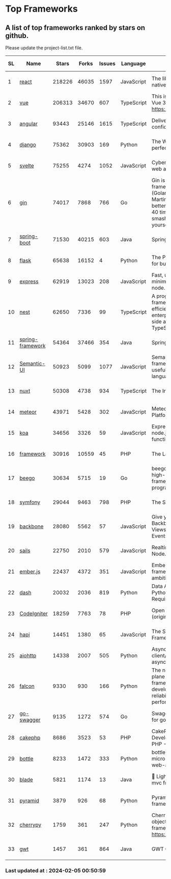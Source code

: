 # Top Frameworks
## A list of top frameworks ranked by stars on github.  
Please update the project-list.txt file.

| SL| Name  | Stars| Forks| Issues | Language | Description | Last Commit |
| --| ------| -----| ---- | ------ | -------- | ----------- | ----------- |
| 1 | [react](https://github.com/facebook/react) | 218226 | 46035 | 1597 | JavaScript | The library for web and native user interfaces. | 2024-02-04 14:44:46 |
| 2 | [vue](https://github.com/vuejs/vue) | 206313 | 34670 | 607 | TypeScript | This is the repo for Vue 2. For Vue 3, go to https://github.com/vuejs/core | 2023-12-31 13:23:55 |
| 3 | [angular](https://github.com/angular/angular) | 93443 | 25146 | 1615 | TypeScript | Deliver web apps with confidence 🚀 | 2024-02-02 22:01:16 |
| 4 | [django](https://github.com/django/django) | 75362 | 30903 | 169 | Python | The Web framework for perfectionists with deadlines. | 2024-02-04 08:39:41 |
| 5 | [svelte](https://github.com/sveltejs/svelte) | 75255 | 4274 | 1052 | JavaScript | Cybernetically enhanced web apps | 2024-02-04 15:33:15 |
| 6 | [gin](https://github.com/gin-gonic/gin) | 74017 | 7868 | 766 | Go | Gin is a HTTP web framework written in Go (Golang). It features a Martini-like API with much better performance -- up to 40 times faster. If you need smashing performance, get yourself some Gin. | 2024-02-04 13:14:29 |
| 7 | [spring-boot](https://github.com/spring-projects/spring-boot) | 71530 | 40215 | 603 | Java | Spring Boot | 2024-02-04 14:37:21 |
| 8 | [flask](https://github.com/pallets/flask) | 65638 | 16152 | 4 | Python | The Python micro framework for building web applications. | 2024-02-03 21:13:41 |
| 9 | [express](https://github.com/expressjs/express) | 62919 | 13023 | 208 | JavaScript | Fast, unopinionated, minimalist web framework for node. | 2023-06-04 15:47:20 |
| 10 | [nest](https://github.com/nestjs/nest) | 62650 | 7336 | 99 | TypeScript | A progressive Node.js framework for building efficient, scalable, and enterprise-grade server-side applications with TypeScript/JavaScript 🚀 | 2024-02-02 08:51:09 |
| 11 | [spring-framework](https://github.com/spring-projects/spring-framework) | 54364 | 37466 | 354 | Java | Spring Framework | 2024-02-04 13:00:56 |
| 12 | [Semantic-UI](https://github.com/Semantic-Org/Semantic-UI) | 50923 | 5099 | 1077 | JavaScript | Semantic is a UI component framework based around useful principles from natural language. | 2023-01-11 17:05:32 |
| 13 | [nuxt](https://github.com/nuxt/nuxt) | 50308 | 4738 | 934 | TypeScript | The Intuitive Vue Framework. | 2024-02-04 22:21:39 |
| 14 | [meteor](https://github.com/meteor/meteor) | 43971 | 5428 | 302 | JavaScript | Meteor, the JavaScript App Platform | 2024-01-31 21:02:39 |
| 15 | [koa](https://github.com/koajs/koa) | 34656 | 3326 | 59 | JavaScript | Expressive middleware for node.js using ES2017 async functions | 2024-01-17 02:02:10 |
| 16 | [framework](https://github.com/laravel/framework) | 30916 | 10559 | 45 | PHP | The Laravel Framework. | 2024-02-02 16:51:07 |
| 17 | [beego](https://github.com/beego/beego) | 30634 | 5715 | 19 | Go | beego is an open-source, high-performance web framework for the Go programming language. | 2024-02-02 14:56:28 |
| 18 | [symfony](https://github.com/symfony/symfony) | 29044 | 9463 | 798 | PHP | The Symfony PHP framework | 2024-02-04 16:58:03 |
| 19 | [backbone](https://github.com/jashkenas/backbone) | 28080 | 5562 | 57 | JavaScript | Give your JS App some Backbone with Models, Views, Collections, and Events | 2024-01-23 21:13:59 |
| 20 | [sails](https://github.com/balderdashy/sails) | 22750 | 2010 | 579 | JavaScript | Realtime MVC Framework for Node.js | 2024-02-01 21:05:31 |
| 21 | [ember.js](https://github.com/emberjs/ember.js) | 22437 | 4372 | 351 | JavaScript | Ember.js - A JavaScript framework for creating ambitious web applications | 2024-02-02 20:06:05 |
| 22 | [dash](https://github.com/plotly/dash) | 20032 | 2036 | 819 | Python | Data Apps & Dashboards for Python. No JavaScript Required. | 2024-01-31 16:05:50 |
| 23 | [CodeIgniter](https://github.com/bcit-ci/CodeIgniter) | 18259 | 7763 | 78 | PHP | Open Source PHP Framework (originally from EllisLab) | 2024-01-14 01:01:26 |
| 24 | [hapi](https://github.com/hapijs/hapi) | 14451 | 1380 | 65 | JavaScript | The Simple, Secure Framework Developers Trust | 2024-01-29 15:47:50 |
| 25 | [aiohttp](https://github.com/aio-libs/aiohttp) | 14338 | 2007 | 505 | Python | Asynchronous HTTP client/server framework for asyncio and Python | 2024-02-03 02:20:43 |
| 26 | [falcon](https://github.com/falconry/falcon) | 9330 | 930 | 166 | Python | The no-magic web data plane API and microservices framework for Python developers, with a focus on reliability, correctness, and performance at scale. | 2024-01-16 08:13:02 |
| 27 | [go-swagger](https://github.com/go-swagger/go-swagger) | 9135 | 1272 | 574 | Go | Swagger 2.0 implementation for go | 2024-02-01 11:52:57 |
| 28 | [cakephp](https://github.com/cakephp/cakephp) | 8686 | 3523 | 53 | PHP | CakePHP: The Rapid Development Framework for PHP - Official Repository | 2024-01-31 20:00:03 |
| 29 | [bottle](https://github.com/bottlepy/bottle) | 8233 | 1472 | 333 | Python | bottle.py is a fast and simple micro-framework for python web-applications. | 2024-01-03 22:31:48 |
| 30 | [blade](https://github.com/lets-blade/blade) | 5821 | 1174 | 13 | Java | :rocket: Lightning fast and elegant mvc framework for Java8 | 2023-06-16 05:18:49 |
| 31 | [pyramid](https://github.com/Pylons/pyramid) | 3879 | 926 | 68 | Python | Pyramid - A Python web framework | 2024-01-29 06:36:46 |
| 32 | [cherrypy](https://github.com/cherrypy/cherrypy) | 1759 | 361 | 247 | Python | CherryPy is a pythonic, object-oriented HTTP framework.      https://cherrypy.dev | 2024-01-05 18:28:32 |
| 33 | [gwt](https://github.com/gwtproject/gwt) | 1457 | 361 | 864 | Java | GWT Open Source Project | 2024-01-31 15:21:55 |

### Last updated at : 2024-02-05 00:50:59
